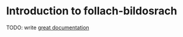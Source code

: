 # Introduction to follach-bildosrach

TODO: write [great documentation](http://jacobian.org/writing/great-documentation/what-to-write/)
